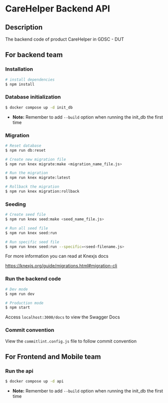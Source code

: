 # CareHelper Backend API

## Description

The backend code of product CareHelper in GDSC - DUT

## For backend team

### Installation

```bash
# install dependencies
$ npm install
```

### Database initialization

```bash
$ docker compose up -d init_db
```

-   **Note:** Remember to add `--build` option when running the init_db the first time

### Migration

```bash
# Reset database
$ npm run db:reset

# Create new migration file
$ npm run knex migrate:make <migration_name_file.js>

# Run the migration
$ npm run knex migrate:latest

# Rollback the migration
$ npm run knex migration:rollback
```

### Seeding

```bash
# Create seed file
$ npm run knex seed:make <seed_name_file.js>

# Run all seed file
$ npm run knex seed:run

# Run specific seed file
$ npm run knex seed:run --specific=<seed-filename.js>
```

For more information you can read at Knexjs docs

https://knexjs.org/guide/migrations.html#migration-cli

### Run the backend code

```bash
# Dev mode
$ npm run dev

# Production mode
$ npm start
```

Access `localhost:3000/docs` to view the Swagger Docs

### Commit convention

View the `commitlint.config.js` file to follow commit convention

## For Frontend and Mobile team

### Run the api

```bash
$ docker compose up -d api
```

-   **Note:** Remember to add `--build` option when running the init_db the first time
